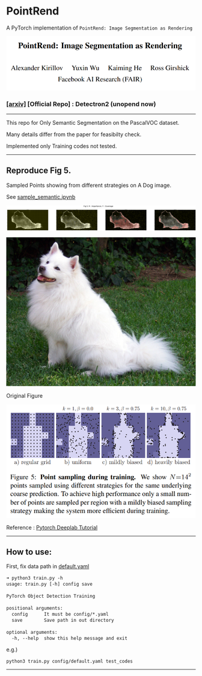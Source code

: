 # PointRend

A PyTorch implementation of `PointRend: Image Segmentation as Rendering`

![title](imgs/title.png)

### [[arxiv]](https://arxiv.org/pdf/1912.08193.pdf) [Official Repo] : Detectron2 (unopend now)

<hr>

This repo for Only Semantic Segmentation on the PascalVOC dataset.

Many details differ from the paper for feasibilty check.

Implemented only Training codes not tested.

<hr>

## Reproduce Fig 5.

Sampled Points showing from different strategies on A Dog image.

See [sample_semantic.ipynb](tests/sample_semantic.ipynb)

![result](imgs/sample.png)


![dog](imgs/dog.jpg)


Original Figure

![fig5](imgs/fig5.png)

Reference : [Pytorch Deeplab Tutorial](https://pytorch.org/hub/pytorch_vision_deeplabv3_resnet101/)

<hr>

## How to use:

First, fix data path in [default.yaml](config/default.yaml)

```
➜ python3 train.py -h
usage: train.py [-h] config save

PyTorch Object Detection Training

positional arguments:
  config      It must be config/*.yaml
  save        Save path in out directory

optional arguments:
  -h, --help  show this help message and exit
```

e.g.)
```
python3 train.py config/default.yaml test_codes
```

<hr>
